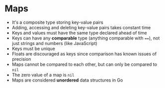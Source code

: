 # Maps

- It's a composite type storing key-value pairs
- Adding, accessing and deleting key-value pairs takes constant time
- Keys and values must have the same type declared ahead of time
- Keys can have any **comparable** type (anything comparable with `==`), not just strings and numbers (like JavaScript)
- Keys must be unique
- Floats are discouraged as keys since comparison has known issues of precision
- Maps cannot be compared to each other, but can only be compared to `nil`
- The zero value of a map is `nil`
- Maps are considered **unordered** data structures in Go
